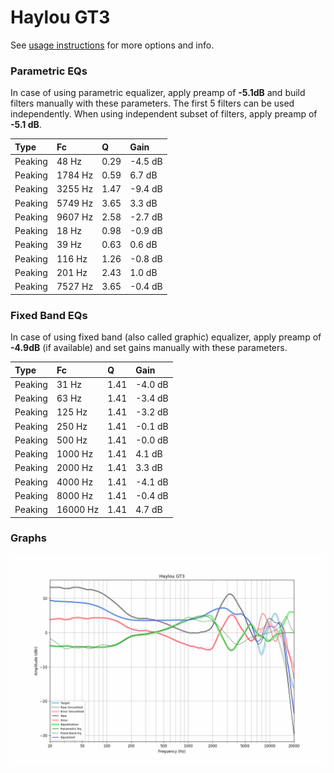 # Haylou GT3
See [usage instructions](https://github.com/jaakkopasanen/AutoEq#usage) for more options and info.

### Parametric EQs
In case of using parametric equalizer, apply preamp of **-5.1dB** and build filters manually
with these parameters. The first 5 filters can be used independently.
When using independent subset of filters, apply preamp of **-5.1 dB**.

| Type    | Fc      |    Q | Gain    |
|:--------|:--------|:-----|:--------|
| Peaking | 48 Hz   | 0.29 | -4.5 dB |
| Peaking | 1784 Hz | 0.59 | 6.7 dB  |
| Peaking | 3255 Hz | 1.47 | -9.4 dB |
| Peaking | 5749 Hz | 3.65 | 3.3 dB  |
| Peaking | 9607 Hz | 2.58 | -2.7 dB |
| Peaking | 18 Hz   | 0.98 | -0.9 dB |
| Peaking | 39 Hz   | 0.63 | 0.6 dB  |
| Peaking | 116 Hz  | 1.26 | -0.8 dB |
| Peaking | 201 Hz  | 2.43 | 1.0 dB  |
| Peaking | 7527 Hz | 3.65 | -0.4 dB |

### Fixed Band EQs
In case of using fixed band (also called graphic) equalizer, apply preamp of **-4.9dB**
(if available) and set gains manually with these parameters.

| Type    | Fc       |    Q | Gain    |
|:--------|:---------|:-----|:--------|
| Peaking | 31 Hz    | 1.41 | -4.0 dB |
| Peaking | 63 Hz    | 1.41 | -3.4 dB |
| Peaking | 125 Hz   | 1.41 | -3.2 dB |
| Peaking | 250 Hz   | 1.41 | -0.1 dB |
| Peaking | 500 Hz   | 1.41 | -0.0 dB |
| Peaking | 1000 Hz  | 1.41 | 4.1 dB  |
| Peaking | 2000 Hz  | 1.41 | 3.3 dB  |
| Peaking | 4000 Hz  | 1.41 | -4.1 dB |
| Peaking | 8000 Hz  | 1.41 | -0.4 dB |
| Peaking | 16000 Hz | 1.41 | 4.7 dB  |

### Graphs
![](./Haylou%20GT3.png)
